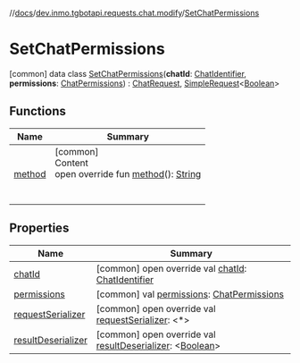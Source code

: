 //[docs](../../../index.md)/[dev.inmo.tgbotapi.requests.chat.modify](../index.md)/[SetChatPermissions](index.md)



# SetChatPermissions  
 [common] data class [SetChatPermissions](index.md)(**chatId**: [ChatIdentifier](../../dev.inmo.tgbotapi.types/-chat-identifier/index.md), **permissions**: [ChatPermissions](../../dev.inmo.tgbotapi.types.chat/-chat-permissions/index.md)) : [ChatRequest](../../dev.inmo.tgbotapi.CommonAbstracts.types/-chat-request/index.md), [SimpleRequest](../../dev.inmo.tgbotapi.requests.abstracts/-simple-request/index.md)<[Boolean](https://kotlinlang.org/api/latest/jvm/stdlib/kotlin/-boolean/index.html)>    


## Functions  
  
|  Name |  Summary | 
|---|---|
| <a name="dev.inmo.tgbotapi.requests.chat.modify/SetChatPermissions/method/#/PointingToDeclaration/"></a>[method](method.md)| <a name="dev.inmo.tgbotapi.requests.chat.modify/SetChatPermissions/method/#/PointingToDeclaration/"></a>[common]  <br>Content  <br>open override fun [method](method.md)(): [String](https://kotlinlang.org/api/latest/jvm/stdlib/kotlin/-string/index.html)  <br><br><br>|


## Properties  
  
|  Name |  Summary | 
|---|---|
| <a name="dev.inmo.tgbotapi.requests.chat.modify/SetChatPermissions/chatId/#/PointingToDeclaration/"></a>[chatId](chat-id.md)| <a name="dev.inmo.tgbotapi.requests.chat.modify/SetChatPermissions/chatId/#/PointingToDeclaration/"></a> [common] open override val [chatId](chat-id.md): [ChatIdentifier](../../dev.inmo.tgbotapi.types/-chat-identifier/index.md)   <br>|
| <a name="dev.inmo.tgbotapi.requests.chat.modify/SetChatPermissions/permissions/#/PointingToDeclaration/"></a>[permissions](permissions.md)| <a name="dev.inmo.tgbotapi.requests.chat.modify/SetChatPermissions/permissions/#/PointingToDeclaration/"></a> [common] val [permissions](permissions.md): [ChatPermissions](../../dev.inmo.tgbotapi.types.chat/-chat-permissions/index.md)   <br>|
| <a name="dev.inmo.tgbotapi.requests.chat.modify/SetChatPermissions/requestSerializer/#/PointingToDeclaration/"></a>[requestSerializer](request-serializer.md)| <a name="dev.inmo.tgbotapi.requests.chat.modify/SetChatPermissions/requestSerializer/#/PointingToDeclaration/"></a> [common] open override val [requestSerializer](request-serializer.md): <*>   <br>|
| <a name="dev.inmo.tgbotapi.requests.chat.modify/SetChatPermissions/resultDeserializer/#/PointingToDeclaration/"></a>[resultDeserializer](result-deserializer.md)| <a name="dev.inmo.tgbotapi.requests.chat.modify/SetChatPermissions/resultDeserializer/#/PointingToDeclaration/"></a> [common] open override val [resultDeserializer](result-deserializer.md): <[Boolean](https://kotlinlang.org/api/latest/jvm/stdlib/kotlin/-boolean/index.html)>   <br>|

